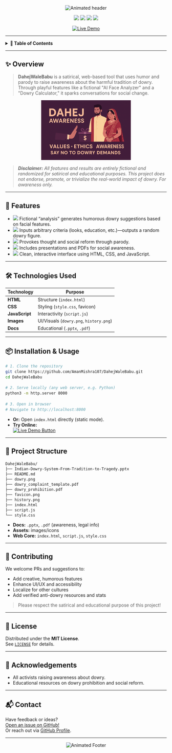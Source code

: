 

<p align="center">
  <img src="https://readme-typing-svg.demolab.com?font=Fira+Code&size=32&pause=1000&color=F78B33&center=true&vCenter=true&width=750&lines=DahejWaleBabu+-+Satirical+Dowry+Awareness" alt="Animated header" />
</p>

<p align="center">
  <img src="https://img.shields.io/github/license/AmanMishra107/DahejWaleBabu?style=for-the-badge" />
  <img src="https://img.shields.io/badge/Satire-Education-F78B33?style=for-the-badge" />
  <img src="https://img.shields.io/badge/Live%20Demo-Available-brightgreen?style=for-the-badge&logo=vercel" />
  <img src="https://img.shields.io/github/stars/AmanMishra107/DahejWaleBabu?style=for-the-badge" />
</p>

<p align="center">
  <a href="https://dahej-wale-babu.vercel.app/" target="_blank">
    <img src="https://img.shields.io/badge/Try%20it%20Live-Click%20Here-F78B33?style=for-the-badge&logo=google-chrome" alt="Live Demo" />
  </a>
</p>

---

<details>
  <summary><b>📌 Table of Contents</b></summary>
  <ol>
    <li><a href="#overview">Overview</a></li>
    <li><a href="#features">Features</a></li>
    <li><a href="#technologies-used">Technologies Used</a></li>
    <li><a href="#installation--usage">Installation & Usage</a></li>
    <li><a href="#project-structure">Project Structure</a></li>
    <li><a href="#contributing">Contributing</a></li>
    <li><a href="#license">License</a></li>
    <li><a href="#acknowledgements">Acknowledgements</a></li>
    <li><a href="#contact">Contact</a></li>
  </ol>
</details>

---

## ✨ Overview

> **DahejWaleBabu** is a satirical, web-based tool that uses humor and parody to raise awareness about the harmful tradition of dowry.  
> Through playful features like a fictional "AI Face Analyzer" and a "Dowry Calculator," it sparks conversations for social change.

<p align="center">
  <img src="https://github.com/AmanMishra107/DahejWaleBabu/raw/main/dowry.png" width="280" alt="DowryWaleBabu Demo" />
</p>

> _**Disclaimer:** All features and results are entirely fictional and randomized for satirical and educational purposes. This project does not endorse, promote, or trivialize the real-world impact of dowry. For awareness only._

---

## 🚀 Features

- <img src="https://img.shields.io/badge/-AI%20Face%20Analyzer-F78B33?style=flat&logo=face-recognition" height="19"/>  
  Fictional “analysis” generates humorous dowry suggestions based on facial features.

- <img src="https://img.shields.io/badge/-Dowry%20Calculator-F78B33?style=flat&logo=calculator" height="19"/>  
  Inputs arbitrary criteria (looks, education, etc.)—outputs a random dowry figure.

- <img src="https://img.shields.io/badge/-Educational%20Satire-F78B33?style=flat&logo=book" height="19"/>  
  Provokes thought and social reform through parody.

- <img src="https://img.shields.io/badge/-Docs%20%26%20Assets-F78B33?style=flat&logo=file-document" height="19"/>  
  Includes presentations and PDFs for social awareness.

- <img src="https://img.shields.io/badge/-Responsive%20UI-F78B33?style=flat&logo=css3" height="19"/>  
  Clean, interactive interface using HTML, CSS, and JavaScript.

---

## 🛠️ Technologies Used

| Technology    | Purpose                                  |
| ------------- | ---------------------------------------- |
| **HTML**      | Structure (`index.html`)                 |
| **CSS**       | Styling (`style.css`, favicon)           |
| **JavaScript**| Interactivity (`script.js`)              |
| **Images**    | UI/Visuals (`dowry.png`, `history.png`)  |
| **Docs**      | Educational (`.pptx`, `.pdf`)            |

---

## 📦 Installation & Usage

```bash
# 1. Clone the repository
git clone https://github.com/AmanMishra107/DahejWaleBabu.git
cd DahejWaleBabu

# 2. Serve locally (any web server, e.g. Python)
python3 -m http.server 8000

# 3. Open in browser
# Navigate to http://localhost:8000
```

- **Or:** Open `index.html` directly (static mode).
- **Try Online:**  
  <a href="https://dahej-wale-babu.vercel.app/" target="_blank"><img src="https://img.shields.io/badge/Try%20Online-Click%20Here-F78B33?style=for-the-badge" alt="Live Demo Button"></a>

---

## 📁 Project Structure

```text
DahejWaleBabu/
├── Indian-Dowry-System-From-Tradition-to-Tragedy.pptx
├── README.md
├── dowry.png
├── dowry_complaint_template.pdf
├── dowry_prohibition.pdf
├── favicon.png
├── history.png
├── index.html
├── script.js
└── style.css
```

- **Docs:** `.pptx`, `.pdf` (awareness, legal info)
- **Assets:** images/icons
- **Web Core:** `index.html`, `script.js`, `style.css`

---

## 🤝 Contributing

We welcome PRs and suggestions to:
- Add creative, humorous features
- Enhance UI/UX and accessibility
- Localize for other cultures
- Add verified anti-dowry resources and stats

> Please respect the satirical and educational purpose of this project!

---

## 📝 License

Distributed under the **MIT License**.  
See [`LICENSE`](LICENSE) for details.

---

## 🙏 Acknowledgements

- All activists raising awareness about dowry.
- Educational resources on dowry prohibition and social reform.

---

## 📬 Contact

Have feedback or ideas?  
<a href="https://github.com/AmanMishra107/DahejWaleBabu/issues">Open an issue on GitHub!</a>  
Or reach out via [GitHub Profile](https://github.com/AmanMishra107).

---

<p align="center">
  <img src="https://readme-typing-svg.demolab.com?font=Fira+Code&size=22&pause=1500&color=F78B33&center=true&vCenter=true&width=600&lines=Raise+Awareness%2C+Not+Dowries!;Satire+for+Social+Change" alt="Animated Footer" />
</p>

